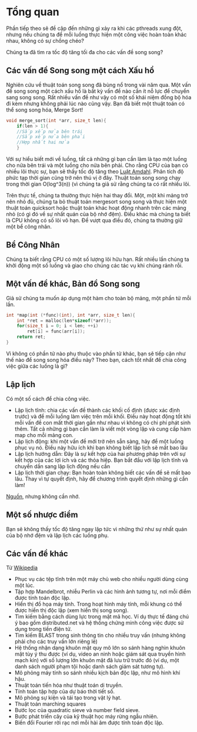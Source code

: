 # Tổng quan

Phần tiếp theo sẽ đề cập đến những gì xảy ra khi các pthreads xung đột, nhưng nếu chúng ta để mỗi luồng thực hiện một công việc hoàn toàn khác nhau, không có sự chồng chéo?

Chúng ta đã tìm ra tốc độ tăng tối đa cho các vấn đề song song?

## Các vấn đề Song song một cách Xấu hổ

Nghiên cứu về thuật toán song song đã bùng nổ trong vài năm qua. Một vấn đề song song một cách xấu hổ là bất kỳ vấn đề nào cần ít nỗ lực để chuyển sang song song. Rất nhiều vấn đề như vậy có một số khái niệm đồng bộ hóa đi kèm nhưng không phải lúc nào cũng vậy. Bạn đã biết một thuật toán có thể song song hóa, Merge Sort!

```C
void merge_sort(int *arr, size_t len){
    if(len > 1){
    //Sắp xếp nửa bên trái
    //Sắp xếp nửa bên phải
    //Hợp nhất hai nửa
    }
```

Với sự hiểu biết mới về luồng, tất cả những gì bạn cần làm là tạo một luồng cho nửa bên trái và một luồng cho nửa bên phải. Cho rằng CPU của bạn có nhiều lõi thực sự, bạn sẽ thấy tốc độ tăng theo [Luật Amdahl](https://vi.wikipedia.org/wiki/Lu%E1%BA%ADt_Amdahl). Phân tích độ phức tạp thời gian cũng trở nên thú vị ở đây. Thuật toán song song chạy trong thời gian O(log^3(n)) (vì chúng ta giả sử rằng chúng ta có rất nhiều lõi.

Trên thực tế, chúng ta thường thực hiện hai thay đổi. Một, một khi mảng trở nên nhỏ đủ, chúng ta bỏ thuật toán mergesort song song và thực hiện một thuật toán quicksort hoặc thuật toán khác hoạt động nhanh trên các mảng nhỏ (có gì đó về sự nhất quán của bộ nhớ đệm). Điều khác mà chúng ta biết là CPU không có số lõi vô hạn. Để vượt qua điều đó, chúng ta thường giữ một bể công nhân.

## Bể Công Nhân

Chúng ta biết rằng CPU có một số lượng lõi hữu hạn. Rất nhiều lần chúng ta khởi động một số luồng và giao cho chúng các tác vụ khi chúng rảnh rỗi.

## Một vấn đề khác, Bản đồ Song song

Giả sử chúng ta muốn áp dụng một hàm cho toàn bộ mảng, một phần tử mỗi lần.

```C
int *map(int (*func)(int), int *arr, size_t len){
    int *ret = malloc(len*sizeof(*arr));
    for(size_t i = 0; i < len; ++i) 
        ret[i] = func(arr[i]);
    return ret;
}
```

Vì không có phần tử nào phụ thuộc vào phần tử khác, bạn sẽ tiếp cận như thế nào để song song hóa điều này? Theo bạn, cách tốt nhất để chia công việc giữa các luồng là gì?

## Lập lịch

Có một số cách để chia công việc.
* Lập lịch tĩnh: chia các vấn đề thành các khối cố định (được xác định trước) và để mỗi luồng làm việc trên mỗi khối. Điều này hoạt động tốt khi mỗi vấn đề con mất thời gian gần như nhau vì không có chi phí phát sinh thêm. Tất cả những gì bạn cần làm là viết một vòng lặp và cung cấp hàm map cho mỗi mảng con.
* Lập lịch động: khi một vấn đề mới trở nên sẵn sàng, hãy để một luồng phục vụ nó. Điều này hữu ích khi bạn không biết lập lịch sẽ mất bao lâu
* Lập lịch hướng dẫn: Đây là sự kết hợp của hai phương pháp trên với sự kết hợp của các lợi ích và các thỏa hiệp. Bạn bắt đầu với lập lịch tĩnh và chuyển dần sang lập lịch động nếu cần
* Lập lịch thời gian chạy: Bạn hoàn toàn không biết các vấn đề sẽ mất bao lâu. Thay vì tự quyết định, hãy để chương trình quyết định những gì cần làm!

[Nguồn](https://software.intel.com/en-us/articles/openmp-loop-scheduling), nhưng không cần nhớ.

## Một số nhược điểm

Bạn sẽ không thấy tốc độ tăng ngay lập tức vì những thứ như sự nhất quán của bộ nhớ đệm và lập lịch các luồng phụ.

## Các vấn đề khác

Từ [Wikipedia](https://en.wikipedia.org/wiki/Embarrassingly_parallel)
* Phục vụ các tệp tĩnh trên một máy chủ web cho nhiều người dùng cùng một lúc.
* Tập hợp Mandelbrot, nhiễu Perlin và các hình ảnh tương tự, nơi mỗi điểm được tính toán độc lập.
* Hiển thị đồ họa máy tính. Trong hoạt hình máy tính, mỗi khung có thể được hiển thị độc lập (xem hiển thị song song).
* Tìm kiếm bằng cách dùng lực trong mật mã học. Ví dụ thực tế đáng chú ý bao gồm distributed.net và hệ thống chứng minh công việc được sử dụng trong tiền điện tử.
* Tìm kiếm BLAST trong sinh thông tin cho nhiều truy vấn (nhưng không phải cho các truy vấn lớn riêng lẻ)
* Hệ thống nhận dạng khuôn mặt quy mô lớn so sánh hàng nghìn khuôn mặt tùy ý thu được (ví dụ, video an ninh hoặc giám sát qua truyền hình mạch kín) với số lượng lớn khuôn mặt đã lưu trữ trước đó (ví dụ, một danh sách người phạm tội hoặc danh sách giám sát tương tự).
* Mô phỏng máy tính so sánh nhiều kịch bản độc lập, như mô hình khí hậu.
* Thuật toán tiến hóa như thuật toán di truyền.
* Tính toán tập hợp của dự báo thời tiết số.
* Mô phỏng sự kiện và tái tạo trong vật lý hạt.
* Thuật toán marching squares
* Bước lọc của quadratic sieve và number field sieve.
* Bước phát triển cây của kỹ thuật học máy rừng ngẫu nhiên.
* Biến đổi Fourier rời rạc nơi mỗi hài âm được tính toán độc lập.